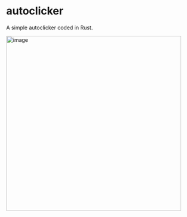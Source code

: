 # autoclicker
A simple autoclicker coded in Rust.

<img width="468" alt="image" src="https://user-images.githubusercontent.com/98399119/234971593-3339cb29-7446-4cb4-9d77-c9f473ca724f.png">

